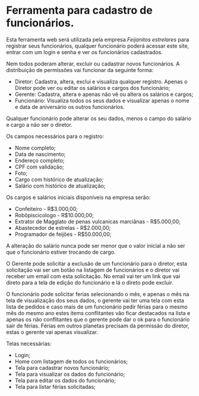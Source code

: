 # Ferramenta para cadastro de funcionários.

Esta ferramenta web será utilizada pela empresa *Feijanitos estrelares* para registrar seus funcionários, qualquer funcionário poderá acessar este site, entrar com um login e senha e ver os funcionários cadastrados. 

Nem todos poderam alterar, excluir ou cadastrar novos funcionários. A distribuição de permissões vai funcionar da seguinte forma:
- Diretor: Cadastra, altera, exclui e visualiza qualquer registro. Apenas o Diretor pode ver ou editar os salários e cargos dos funcionário;
- Gerente: Cadastra, altera e apenas não vê ou altera os salários e cargos;
- Funcionário: Visualiza todos os seus dados e visualizar apenas o nome e data de aniversário os outros funcionários.

Qualquer funcionário pode alterar os seu dados, menos o campo do salário e cargo a não ser o diretor.

Os campos necessários para o registro:
- Nome completo;
- Data de nascimento;
- Endereço completo;
- CPF com validação;
- Foto;
- Cargo com histórico de atualização;
- Salário com histórico de atualização;

Os cargos e salários iniciais disponíveis na empresa serão:
- Confeiteiro - R$3.000,00;
- Robôpiscicologo - R$10.000,00;
- Extrator de Magglato de penas vulcanicas marciânas - R$5.000,00;
- Abastecedor de estrelas - R$2.000,00;
- Programador de feijões - R$50.000,00;

A alteração do salário nunca pode ser menor que o valor inicial a não ser que o funcionário estiver trocando de cargo.

O Gerente pode solicitar a exclusão de um funcionário para o diretor, esta solicitação vai ser um botão na listagem de funcionários e o diretor vai receber um email com esta solicitação. No email vai ter um link que vai direto para a tela de edição do funcionário e lá o direto pode excluir.

O funcionário pode solicitar ferias selecionando o mês, e apenas o mês na tela de visualização dos seus dados, o gerente vai ter uma tela com esta lista de pedidos e caso mais de um funcionário pedir férias para o mesmo mês do mesmo ano estes items conflitantes vão ficar destacados na lista e apenas os não conflitantes que o gerente pode dar o ok para o funcionário sair de férias. Férias em outros planetas precisam da permissão do diretor, estas o gerente vai apenas visualizar.

Telas necessárias:
- Login;
- Home com listagem de todos os funcionários;
- Tela para cadastrar novos funcionário;
- Tela para visualizar os dados do funcionário;
- Tela para editar os dados do funcionário;
- Tela para listar férias solicitadas;
